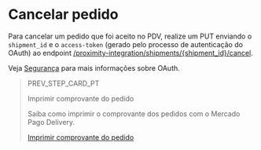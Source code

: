 # Cancelar pedido

Para cancelar um pedido que foi aceito no PDV, realize um PUT enviando o `shipment_id` e o `access-token` (gerado pelo processo de autenticação do OAuth) ao endpoint  [/proximity-integration/shipments/{shipment_id}/cancel](https://www.mercadopago[FAKER][URL][DOMAIN]/developers/pt/reference/mp_delivery/_proximity-integration_shipments_shipment_id_cancel/put). 

Veja [Segurança](https://www.mercadopago[FAKER][URL][DOMAIN]/developers/pt/guides/security/oauth/introduction) para mais informações sobre OAuth.

> PREV_STEP_CARD_PT
>
> Imprimir comprovante do pedido
>
> Saiba como imprimir o comprovante dos pedidos com o Mercado Pago Delivery.
>
> [Imprimir comprovante do pedido](https://www.mercadopago[FAKER][URL][DOMAIN]/developers/pt/guides/mp-delivery/print-order-receipt)